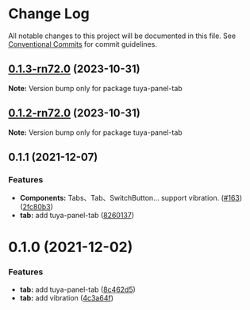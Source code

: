 # Change Log

All notable changes to this project will be documented in this file.
See [Conventional Commits](https://conventionalcommits.org) for commit guidelines.

## [0.1.3-rn72.0](https://github.com/tuya/tuya-panel-kit/compare/tuya-panel-tab@0.1.2-rn72.0...tuya-panel-tab@0.1.3-rn72.0) (2023-10-31)

**Note:** Version bump only for package tuya-panel-tab





## [0.1.2-rn72.0](https://github.com/tuya/tuya-panel-kit/compare/tuya-panel-tab@0.1.1...tuya-panel-tab@0.1.2-rn72.0) (2023-10-31)

**Note:** Version bump only for package tuya-panel-tab





## 0.1.1 (2021-12-07)


### Features

* **Components:** Tabs、Tab、SwitchButton... support vibration. ([#163](https://github.com/tuya/tuya-panel-kit/issues/163)) ([2fc80b3](https://github.com/tuya/tuya-panel-kit/commit/2fc80b3924890e9f5076475472ac5d5b41f17f33))
* **tab:** add tuya-panel-tab ([8260137](https://github.com/tuya/tuya-panel-kit/commit/826013768e56ef7a1b5a9c697b7dbbdb0ccdd575))





# 0.1.0 (2021-12-02)


### Features

* **tab:** add tuya-panel-tab ([8c462d5](https://github.com/tuya/tuya-panel-kit/commit/8c462d5d832e16d107dfd611a37e4830236a679c))
* **tab:** add vibration ([4c3a64f](https://github.com/tuya/tuya-panel-kit/commit/4c3a64ffeb956f6c3e9a21335e70b7ed8bb305ae))
